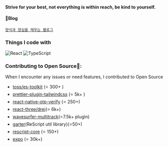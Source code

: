 #### Strive for your best, not everything is within reach, be kind to yourself.

#### 💬Blog
[`양식과 양심을 채우는 블로그` ](https://velog.io/@woohobi)





<h3>Things I code with</h3>
<p>
  <img alt="React" src="https://img.shields.io/badge/-React-45b8d8?style=flat-square&logo=react&logoColor=white" />
  <img alt="TypeScript" src="https://img.shields.io/badge/-TypeScript-007ACC?style=flat-square&logo=typescript&logoColor=white" />
</p>
  
### Contributing to Open Source🌱:
When I encounter any issues or need features, I contributed to Open Source
- [toss/es-toolkit](https://github.com/toss/es-toolkit/pulls?q=is%3Apr+author%3Awoowan+) (⭐️ 300+ )
- [prettier-plugin-tailwindcss](https://github.com/tailwindlabs/prettier-plugin-tailwindcss/pulls?q=is%3Apr+author%3Awoowan) (⭐️ 5k+ )
- [react-native-otp-verify](https://github.com/faizalshap/react-native-otp-verify/pull/109) (⭐️ 250+)
 - [react-three/drei](https://github.com/pmndrs/drei/issues?q=author%3AWooWan)(⭐️ 6k+)
 - [wavesurfer-multitrack](https://github.com/katspaugh/wavesurfer-multitrack/pulls?q=author%3AWooWan+)(⭐️7.5k+ plugin)
- [garter](https://github.com/green-labs/garter/pulls?q=is%3Apr+author%3Awoowan+is%3Aclosed)(ReScript util library)(⭐️50+)
- [rescript-core](https://github.com/rescript-association/rescript-core/pulls?q=is%3Apr+author%3Awoowan) (⭐️ 150+)
- [expo](https://github.com/expo/expo/pull/27551) (⭐️ 30k+)

<!--
**WooWan/WooWan** is a ✨ _special_ ✨ repository because its `README.md` (this file) appears on your GitHub profile.

Here are some ideas to get you started:

- 🔭 I’m currently working on ...
- 🌱 I’m currently learning ...
- 👯 I’m looking to collaborate on ...
- 🤔 I’m looking for help with ...
- 💬 Ask me about ...
- 📫 How to reach me: ...
- 😄 Pronouns: ...
- ⚡ Fun fact: ...
-->
